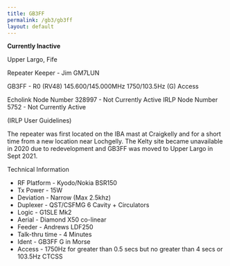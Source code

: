 ```yaml
---
title: GB3FF
permalink: /gb3/gb3ff
layout: default
---
```


**Currently Inactive**

Upper Largo, Fife

Repeater Keeper - Jim GM7LUN

GB3FF - R0 (RV48) 145.600/145.000MHz 1750/103.5Hz (G) Access

Echolink Node Number 328997 - Not Currently Active
IRLP Node Number 5752 - Not Currently Active

(IRLP User Guidelines)

The repeater was first located on the IBA mast at Craigkelly and for a short time from a new location near Lochgelly.
The Kelty site became unavailable in 2020 due to redevelopment and GB3FF was moved to Upper Largo in Sept 2021.

Technical Information

* RF Platform - Kyodo/Nokia BSR150
* Tx Power - 15W
* Deviation - Narrow (Max 2.5khz)
* Duplexer - QST/CSFMG 6 Cavity + Circulators
* Logic - G1SLE Mk2
* Aerial - Diamond X50 co-linear
* Feeder - Andrews LDF250
* Talk-thru time - 4 Minutes
* Ident - GB3FF G in Morse
* Access - 1750Hz for greater than 0.5 secs but no greater than 4 secs or 103.5Hz CTCSS 

